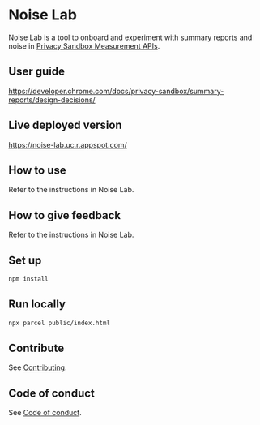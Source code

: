 # Noise Lab

Noise Lab is a tool to onboard and experiment with summary reports and noise in [Privacy Sandbox Measurement APIs](https://developer.chrome.com/docs/privacy-sandbox/#measure-digital-ads).

## User guide

https://developer.chrome.com/docs/privacy-sandbox/summary-reports/design-decisions/

## Live deployed version

https://noise-lab.uc.r.appspot.com/

## How to use

Refer to the instructions in Noise Lab.

## How to give feedback

Refer to the instructions in Noise Lab.

## Set up

```bash
npm install
```

## Run locally

```bash
npx parcel public/index.html
```

## Contribute

See [Contributing](https://github.com/privacysandbox/noise-lab/blob/main/docs/contributing.md).

## Code of conduct

See [Code of conduct](https://github.com/privacysandbox/noise-lab/blob/main/docs/code-of-conduct.md).
